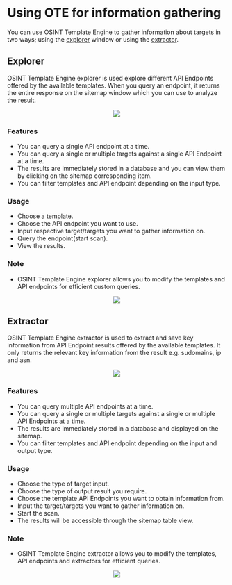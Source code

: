 # Using OTE for information gathering

You can use OSINT Template Engine to gather information about targets in two ways; using the [explorer](#explorer) window or using the [extractor](#extractor).

## Explorer

OSINT Template Engine explorer is used explore different API Endpoints offered by the available templates. When you query an endpoint, it returns the entire response on the sitemap window which you can use to analyze the result.

<center><img src="/ssuite/docs/res/explorer_in_action.gif"></center>

### Features

- You can query a single API endpoint at a time.
- You can query a single or multiple targets against a single API Endpoint at a time.
- The results are immediately stored in a database and you can view them by clicking on the sitemap corresponding item.
- You can filter templates and API endpoint depending on the input type.

### Usage

- Choose a template.
- Choose the API endpoint you want to use.
- Input respective target/targets you want to gather information on.
- Query the endpoint(start scan).
- View the results.

### Note 

- OSINT Template Engine explorer allows you to modify the templates and API endpoints for efficient custom queries.

<center><img src="/ssuite/docs/res/explorer_modify.gif"></center>

## Extractor

OSINT Template Engine extractor is used to extract and save key information from API Endpoint results offered by the available templates. It only returns the relevant key information from the result e.g. sudomains, ip and asn.

<center><img src="/ssuite/docs/res/extractor_in_action.gif"></center>

### Features

- You can query multiple API endpoints at a time.
- You can query a single or multiple targets against a single or multiple API Endpoints at a time.
- The results are immediately stored in a database and displayed on the sitemap.
- You can filter templates and API endpoint depending on the input and output type.

### Usage

- Choose the type of target input.
- Choose the type of output result you require.
- Choose the template API Endpoints you want to obtain information from.
- Input the target/targets you want to gather information on.
- Start the scan.
- The results will be accessible through the sitemap table view.

### Note 

- OSINT Template Engine extractor allows you to modify the templates, API endpoints and extractors for efficient queries.

<center><img src="/ssuite/docs/res/explorer_modify.gif"></center>
